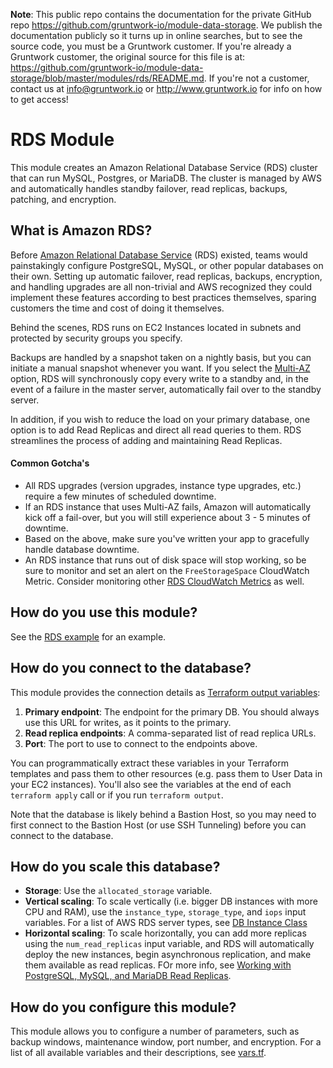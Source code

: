 **Note**: This public repo contains the documentation for the private GitHub repo <https://github.com/gruntwork-io/module-data-storage>.
We publish the documentation publicly so it turns up in online searches, but to see the source code, you must be a Gruntwork customer.
If you're already a Gruntwork customer, the original source for this file is at: <https://github.com/gruntwork-io/module-data-storage/blob/master/modules/rds/README.md>.
If you're not a customer, contact us at <info@gruntwork.io> or <http://www.gruntwork.io> for info on how to get access!

# RDS Module

This module creates an Amazon Relational Database Service (RDS) cluster that can run MySQL, Postgres, or MariaDB. The 
cluster is managed by AWS and automatically handles standby failover, read replicas, backups, patching, and 
encryption.

## What is Amazon RDS?

Before [Amazon Relational Database Service](https://aws.amazon.com/rds/) (RDS) existed, teams would painstakingly configure
PostgreSQL, MySQL, or other popular databases on their own. Setting up automatic failover, read replicas, backups, encryption,
and handling upgrades are all non-trivial and AWS recognized they could implement these features according to best practices
themselves, sparing customers the time and cost of doing it themselves.

Behind the scenes, RDS runs on EC2 Instances located in subnets and protected by security groups you specify. 

Backups are handled by a snapshot taken on a nightly basis, but you can initiate a manual snapshot whenever you want. If
you select the [Multi-AZ](http://docs.aws.amazon.com/AmazonRDS/latest/UserGuide/Concepts.MultiAZ.html) option, RDS will
synchronously copy every write to a standby and, in the event of a failure in the master server, automatically fail over
to the standby server.

In addition, if you wish to reduce the load on your primary database, one option is to add Read Replicas and direct all
 read queries to them. RDS streamlines the process of adding and maintaining Read Replicas.

#### Common Gotcha's

- All RDS upgrades (version upgrades, instance type upgrades, etc.) require a few minutes of scheduled downtime. 
- If an RDS instance that uses Multi-AZ fails, Amazon will automatically kick off a fail-over, but you will still experience
  about 3 - 5 minutes of downtime.
- Based on the above, make sure you've written your app to gracefully handle database downtime.
- An RDS instance that runs out of disk space will stop working, so be sure to monitor and set an alert on the `FreeStorageSpace`
  CloudWatch Metric. Consider monitoring other [RDS CloudWatch Metrics](http://docs.aws.amazon.com/AmazonCloudWatch/latest/DeveloperGuide/rds-metricscollected.html)
  as well.

## How do you use this module?

See the [RDS example](/examples/rds) for an example. 

## How do you connect to the database?

This module provides the connection details as [Terraform output 
variables](https://www.terraform.io/intro/getting-started/outputs.html):

1. **Primary endpoint**: The endpoint for the primary DB. You should always use this URL for writes, as it points to 
   the primary.
1. **Read replica endpoints**: A comma-separated list of read replica URLs.
1. **Port**: The port to use to connect to the endpoints above.

You can programmatically extract these variables in your Terraform templates and pass them to other resources (e.g. 
pass them to User Data in your EC2 instances). You'll also see the variables at the end of each `terraform apply` call 
or if you run `terraform output`.

Note that the database is likely behind a Bastion Host, so you may need to first connect to the Bastion Host (or use SSH
Tunneling) before you can connect to the database.

## How do you scale this database?

* **Storage**: Use the `allocated_storage` variable.
* **Vertical scaling**: To scale vertically (i.e. bigger DB instances with more CPU and RAM), use the `instance_type`,
  `storage_type`, and `iops` input variables. For a list of AWS RDS server types, see [DB Instance 
  Class](http://docs.aws.amazon.com/AmazonRDS/latest/UserGuide/Concepts.DBInstanceClass.html)
* **Horizontal scaling**: To scale horizontally, you can add more replicas using the `num_read_replicas` input variable, 
  and RDS will automatically deploy the new instances, begin asynchronous replication, and make them available as read 
  replicas. FOr more info, see [Working with PostgreSQL, MySQL, and MariaDB Read 
  Replicas](https://docs.aws.amazon.com/AmazonRDS/latest/UserGuide/USER_ReadRepl.html#USER_ReadRepl.Overview).

## How do you configure this module?

This module allows you to configure a number of parameters, such as backup windows, maintenance window, port number,
and encryption. For a list of all available variables and their descriptions, see [vars.tf](./vars.tf).